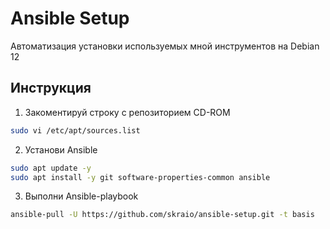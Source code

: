 # Ansible Setup

Автоматизация установки используемых мной инструментов на Debian 12

## Инструкция

1. Закоментируй строку с репозиторием CD-ROM
```bash
sudo vi /etc/apt/sources.list
```

2. Установи Ansible
```bash
sudo apt update -y
sudo apt install -y git software-properties-common ansible
```

3. Выполни Ansible-playbook
```bash
ansible-pull -U https://github.com/skraio/ansible-setup.git -t basis
```

